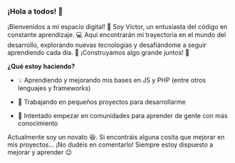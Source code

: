 ### ¡Hola a todos! 👋

¡Bienvenidos a mi espacio digital! 🚀 Soy Víctor, un entusiasta del código en constante aprendizaje. 💻 Aquí encontrarán mi trayectoria en el mundo del desarrollo, explorando nuevas tecnologías y desafiándome a seguir aprendiendo cada día. 🌱 ¡Construyamos algo grande juntos! 🌟

**¿Qué estoy haciendo?**

 - 💡 Aprendiendo y mejorando mis bases en JS y PHP (entre otros lenguajes y frameworks)

 - 🚧 Trabajando en pequeños proyectos para desarrollarme

 - 🤝 Intentado empezar en comunidades para aprender de gente con más conocimiento

Actualmente soy un novato 😆. Si encontráis alguna cosita que mejorar en mis proyectos... ¡No dudéis en comentarlo! Siempre estoy dispuesto a mejorar y aprender 😉

